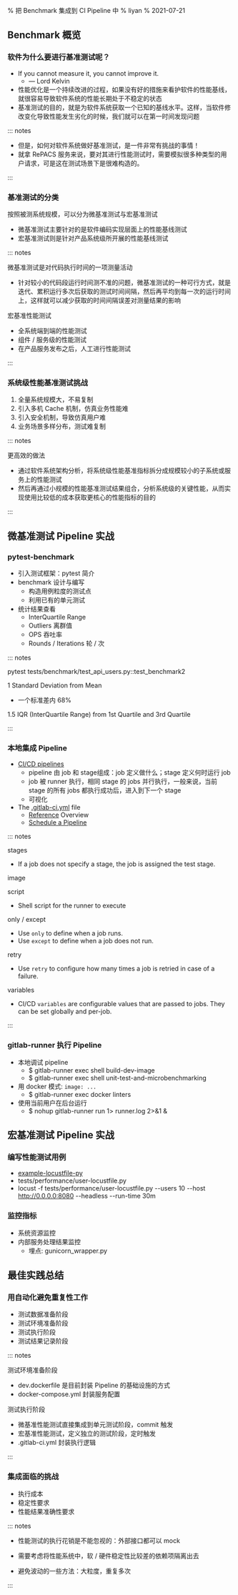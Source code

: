% 把 Benchmark 集成到 CI Pipeline 中
% liyan
% 2021-07-21

## Benchmark 概览

### 软件为什么要进行基准测试呢？

- If you cannot measure it, you cannot improve it.
  - —   Lord Kelvin
- 性能优化是一个持续改进的过程，如果没有好的措施来看护软件的性能基线，就很容易导致软件系统的性能长期处于不稳定的状态
- 基准测试的目的，就是为软件系统获取一个已知的基线水平。这样，当软件修改变化导致性能发生劣化的时候，我们就可以在第一时间发现问题

::: notes

- 但是，如何对软件系统做好基准测试，是一件非常有挑战的事情！
- 就拿 RePACS 服务来说，要对其进行性能测试时，需要模拟很多种类型的用户请求，可是这在测试场景下是很难构造的。

:::

### 基准测试的分类

按照被测系统规模，可以分为微基准测试与宏基准测试

- 微基准测试主要针对的是软件编码实现层面上的性能基线测试
- 宏基准测试则是针对产品系统级所开展的性能基线测试

::: notes

微基准测试是对代码执行时间的一项测量活动

- 针对较小的代码段运行时间测不准的问题，微基准测试的一种可行方式，就是迭代、累积运行多次后获取的测试时间间隔，然后再平均到每一次的运行时间上，这样就可以减少获取的时间间隔误差对测量结果的影响

宏基准性能测试

- 全系统端到端的性能测试
- 组件 / 服务级的性能测试
- 在产品服务发布之后，人工进行性能测试

:::

### 系统级性能基准测试挑战

1. 全量系统规模大，不易复制
2. 引入多机 Cache 机制，仿真业务性能难
3. 引入安全机制，导致仿真用户难
4. 业务场景多样分布，测试难复制

::: notes

更高效的做法

- 通过软件系统架构分析，将系统级性能基准指标拆分成规模较小的子系统或服务上的性能测试
- 然后再通过小规模的性能基准测试结果组合，分析系统级的关键性能，从而实现使用比较低的成本获取更核心的性能指标的目的

:::

## 微基准测试 Pipeline 实战

### pytest-benchmark

- 引入测试框架：pytest 简介
- benchmark 设计与编写
  - 构造用例粒度的测试点
  - 利用已有的单元测试
- 统计结果查看
  - InterQuartile Range
  - Outliers 离群值
  - OPS 吞吐率
  - Rounds / Iterations 轮 / 次

::: notes

pytest tests/benchmark/test_api_users.py::test_benchmark2

1 Standard Deviation from Mean

- 一个标准差内 68%

1.5 IQR (InterQuartile Range) from 1st Quartile and 3rd Quartile

:::

### 本地集成 Pipeline

- [CI/CD pipelines](https://docs.gitlab.com/ee/ci/pipelines/)
  - pipeline 由 job 和 stage组成：job 定义做什么；stage 定义何时运行 job
  - job 被 runner 执行，相同 stage 的 jobs 并行执行，一般来说，当前 stage 的所有 jobs 都执行成功后，进入到下一个 stage
  - 可视化
- The [.gitlab-ci.yml](https://docs.gitlab.com/ee/ci/yaml/gitlab_ci_yaml.html) file
  - [Reference](https://docs.gitlab.com/ee/ci/yaml/) Overview
  - [Schedule a Pipeline](https://docs.gitlab.com/ee/ci/pipelines/schedules.html)

::: notes

stages

- If a job does not specify a stage, the job is assigned the test stage.

image

script

- Shell script for the runner to execute

only / except

- Use `only` to define when a job runs.
- Use `except` to define when a job does not run.

retry

- Use `retry` to configure how many times a job is retried in case of a failure.

variables

- CI/CD `variables` are configurable values that are passed to jobs. They can be set globally and per-job.

:::

### gitlab-runner 执行 Pipeline

- 本地调试 pipeline
  - $ gitlab-runner exec shell build-dev-image
  - $ gitlab-runner exec shell unit-test-and-microbenchmarking
- 用 docker 模式: `image: ...`
  - $ gitlab-runner exec docker linters
- 使用当前用户在后台运行
  - $ nohup gitlab-runner run 1> runner.log 2>&1 &

## 宏基准测试 Pipeline 实战

### 编写性能测试用例

- [example-locustfile-py](https://docs.locust.io/en/stable/quickstart.html#example-locustfile-py)
- tests/performance/user-locustfile.py
- locust -f tests/performance/user-locustfile.py --users 10 --host http://0.0.0.0:8080 --headless --run-time 30m

### 监控指标

- 系统资源监控
- 内部服务处理结果监控
  - 埋点: gunicorn_wrapper.py

## 最佳实践总结

### 用自动化避免重复性工作

- 测试数据准备阶段
- 测试环境准备阶段
- 测试执行阶段
- 测试结果记录阶段

::: notes

测试环境准备阶段

- dev.dockerfile 是目前封装 Pipeline 的基础设施的方式
- docker-compose.yml 封装服务配置

测试执行阶段

- 微基准性能测试直接集成到单元测试阶段，commit 触发
- 宏基准性能测试，定义独立的测试阶段，定时触发
- .gitlab-ci.yml 封装执行逻辑

:::

### 集成面临的挑战

- 执行成本
- 稳定性要求
- 性能结果准确性要求

::: notes

- 性能测试的执行花销是不能忽视的：外部接口都可以 mock

- 需要考虑将性能系统中，软 / 硬件稳定性比较差的依赖项隔离出去

- 避免波动的一些方法：大粒度，重复多次

:::
